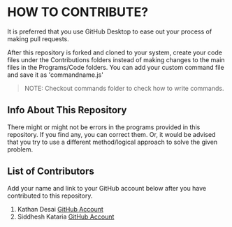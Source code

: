 # HOW TO CONTRIBUTE?

It is preferred that you use GitHub Desktop to ease out your process of making pull requests. 

After this repository is forked and cloned to your system, create your code files under the Contributions folders instead of making changes to the main files in the Programs/Code folders.
You can add your custom command file and save it as 'commandname.js'

> NOTE: Checkout commands folder to check how to write commands.

## Info About This Repository
There might or might not be errors in the programs provided in this repository. If you find any, you can correct them. Or, it would be advised that you try to use a different method/logical approach to solve the given problem. 

## List of Contributors
Add your name and link to your GitHub account below after you have contributed to this repository.

1. Kathan Desai [GitHub Account](https://www.github.com/kathan3009)
2. Siddhesh Kataria [GitHub Account](https://www.github.com/siddkataria)
